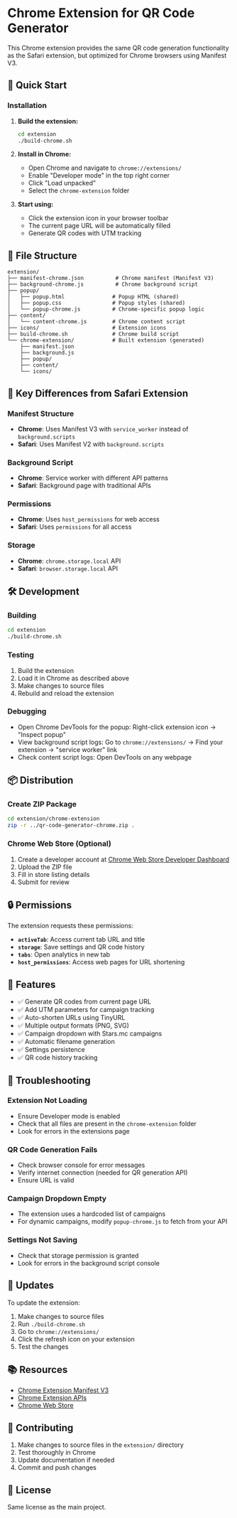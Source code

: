 # Chrome Extension for QR Code Generator

This Chrome extension provides the same QR code generation functionality as the Safari extension, but optimized for Chrome browsers using Manifest V3.

## 🚀 Quick Start

### Installation

1. **Build the extension:**
   ```bash
   cd extension
   ./build-chrome.sh
   ```

2. **Install in Chrome:**
   - Open Chrome and navigate to `chrome://extensions/`
   - Enable "Developer mode" in the top right corner
   - Click "Load unpacked"
   - Select the `chrome-extension` folder

3. **Start using:**
   - Click the extension icon in your browser toolbar
   - The current page URL will be automatically filled
   - Generate QR codes with UTM tracking

## 📁 File Structure

```
extension/
├── manifest-chrome.json          # Chrome manifest (Manifest V3)
├── background-chrome.js          # Chrome background script
├── popup/
│   ├── popup.html               # Popup HTML (shared)
│   ├── popup.css                # Popup styles (shared)
│   └── popup-chrome.js          # Chrome-specific popup logic
├── content/
│   └── content-chrome.js        # Chrome content script
├── icons/                       # Extension icons
├── build-chrome.sh              # Chrome build script
└── chrome-extension/            # Built extension (generated)
    ├── manifest.json
    ├── background.js
    ├── popup/
    ├── content/
    └── icons/
```

## 🔧 Key Differences from Safari Extension

### Manifest Structure
- **Chrome**: Uses Manifest V3 with `service_worker` instead of `background.scripts`
- **Safari**: Uses Manifest V2 with `background.scripts`

### Background Script
- **Chrome**: Service worker with different API patterns
- **Safari**: Background page with traditional APIs

### Permissions
- **Chrome**: Uses `host_permissions` for web access
- **Safari**: Uses `permissions` for all access

### Storage
- **Chrome**: `chrome.storage.local` API
- **Safari**: `browser.storage.local` API

## 🛠️ Development

### Building
```bash
cd extension
./build-chrome.sh
```

### Testing
1. Build the extension
2. Load it in Chrome as described above
3. Make changes to source files
4. Rebuild and reload the extension

### Debugging
- Open Chrome DevTools for the popup: Right-click extension icon → "Inspect popup"
- View background script logs: Go to `chrome://extensions/` → Find your extension → "service worker" link
- Check content script logs: Open DevTools on any webpage

## 📦 Distribution

### Create ZIP Package
```bash
cd extension/chrome-extension
zip -r ../qr-code-generator-chrome.zip .
```

### Chrome Web Store (Optional)
1. Create a developer account at [Chrome Web Store Developer Dashboard](https://chrome.google.com/webstore/devconsole/)
2. Upload the ZIP file
3. Fill in store listing details
4. Submit for review

## 🔒 Permissions

The extension requests these permissions:

- **`activeTab`**: Access current tab URL and title
- **`storage`**: Save settings and QR code history  
- **`tabs`**: Open analytics in new tab
- **`host_permissions`**: Access web pages for URL shortening

## 🎯 Features

- ✅ Generate QR codes from current page URL
- ✅ Add UTM parameters for campaign tracking
- ✅ Auto-shorten URLs using TinyURL
- ✅ Multiple output formats (PNG, SVG)
- ✅ Campaign dropdown with Stars.mc campaigns
- ✅ Automatic filename generation
- ✅ Settings persistence
- ✅ QR code history tracking

## 🐛 Troubleshooting

### Extension Not Loading
- Ensure Developer mode is enabled
- Check that all files are present in the `chrome-extension` folder
- Look for errors in the extensions page

### QR Code Generation Fails
- Check browser console for error messages
- Verify internet connection (needed for QR generation API)
- Ensure URL is valid

### Campaign Dropdown Empty
- The extension uses a hardcoded list of campaigns
- For dynamic campaigns, modify `popup-chrome.js` to fetch from your API

### Settings Not Saving
- Check that storage permission is granted
- Look for errors in the background script console

## 🔄 Updates

To update the extension:

1. Make changes to source files
2. Run `./build-chrome.sh`
3. Go to `chrome://extensions/`
4. Click the refresh icon on your extension
5. Test the changes

## 📚 Resources

- [Chrome Extension Manifest V3](https://developer.chrome.com/docs/extensions/mv3/intro/)
- [Chrome Extension APIs](https://developer.chrome.com/docs/extensions/reference/)
- [Chrome Web Store](https://chrome.google.com/webstore/)

## 🤝 Contributing

1. Make changes to source files in the `extension/` directory
2. Test thoroughly in Chrome
3. Update documentation if needed
4. Commit and push changes

## 📄 License

Same license as the main project. 